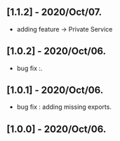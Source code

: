 ## [1.1.2] - 2020/Oct/07.

* adding feature -> Private Service

## [1.0.2] - 2020/Oct/06.

* bug fix :.

## [1.0.1] - 2020/Oct/06.

* bug fix : adding missing exports.

## [1.0.0] - 2020/Oct/06.


